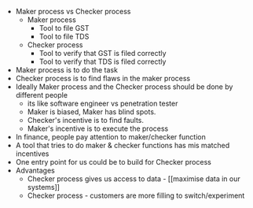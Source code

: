 - Maker process vs Checker process
	- Maker process
		- Tool to file GST
		- Tool to file TDS
	- Checker process
		- Tool to verify that GST is filed correctly
		- Tool to verify that TDS is filed correctly
- Maker process is to do the task
- Checker process is to find flaws in the maker process
- Ideally Maker process and the Checker process should be done by different people
	- its like software engineer vs penetration tester
	- Maker is biased, Maker has blind spots. 
	- Checker's incentive is to find faults. 
	- Maker's incentive is to execute the process
- In finance, people pay attention to maker/checker function
- A tool that tries to do maker & checker functions has mis matched incentives
- One entry point for us could be to build for Checker process
- Advantages
	- Checker process gives us access to data - [[maximise data in our systems]]
	- Checker process - customers are more filling to switch/experiment
